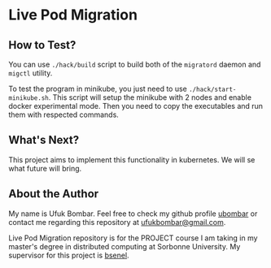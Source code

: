 # Live Pod Migration

## How to Test?

You can use `./hack/build` script to build both of the `migratord` daemon and `migctl` utility. 

To test the program in minikube, you just need to use `./hack/start-minikube.sh`. This script will setup the minikube with 2 nodes and enable docker experimental mode. Then you need to copy the executables and run them with respected commands.

## What's Next?

This project aims to implement this functionality in kubernetes. We will se what future will bring.

## About the Author
My name is Ufuk Bombar. Feel free to check my github profile [ubombar](https://github.com/ubombar) or contact me regarding this repository at ufukbombar@gmail.com. 

Live Pod Migration repository is for the PROJECT course I am taking in my master's degree in distributed computing at Sorbonne University. My supervisor for this project is [bsenel](https://github.com/bsenel).